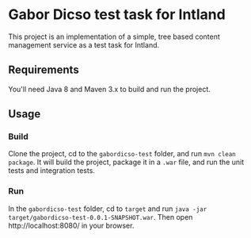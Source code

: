 # Gabor Dicso test task for Intland
This project is an implementation of a simple, tree based content management service as a test task for Intland.
## Requirements
You'll need Java 8 and Maven 3.x to build and run the project.
## Usage
### Build
Clone the project, cd to the `gabordicso-test` folder, and run `mvn clean package`. It will build the project, package it in a `.war` file, and run the unit tests and integration tests.
### Run
In the `gabordicso-test` folder, cd to `target` and run `java -jar target/gabordicso-test-0.0.1-SNAPSHOT.war`. Then open http://localhost:8080/ in your browser.
